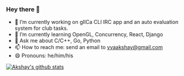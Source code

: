 ### Hey there 👋




- 🔭 I’m currently working on gIICa CLI IRC app and an auto evaluation system for club tasks.
- 🌱 I’m currently learning OpenGL, Concurrency, React, Django
- 💬 Ask me about C/C++, Go, Python
- 📫 How to reach me: send an email to [vvaakshay@gmail.com](vvaakshay@gmail.com)
- 😄 Pronouns: he/him/his

[![Akshay's github stats](https://github-readme-stats.vercel.app/api?username=akshayaky)](https://github.com/anuraghazra/github-readme-stats)

